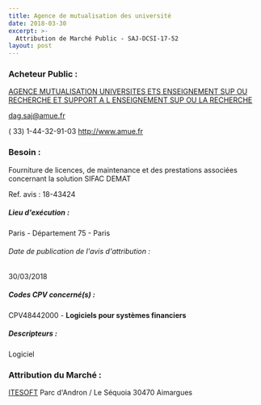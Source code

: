 ```yaml
---
title: Agence de mutualisation des université
date: 2018-03-30
excerpt: >-
  Attribution de Marché Public - SAJ-DCSI-17-52
layout: post
---
```


### Acheteur Public : 
<a href="/acheteur-32/siren-180043127"> AGENCE MUTUALISATION UNIVERSITES ETS ENSEIGNEMENT SUP OU RECHERCHE ET SUPPORT A L ENSEIGNEMENT SUP OU LA RECHERCHE</a><br/>



dag.saj@amue.fr

( 33) 1-44-32-91-03
http://www.amue.fr
### Besoin :

Fourniture de licences, de maintenance et des prestations associées concernant la solution SIFAC DEMAT

Ref. avis : 18-43424


##### Lieu d'exécution :

Paris - Département 75 - Paris

###### Date de publication de l'avis d'attribution : 
30/03/2018

##### Codes CPV concerné(s) :
CPV48442000 - **Logiciels pour systèmes financiers** <br/>

##### Descripteurs :
Logiciel <br/>

### Attribution du Marché :
<a href="/entreprise-255/siren-330265323"> ITESOFT</a>    Parc d'Andron / Le Séquoia 30470 Aimargues <br/>
